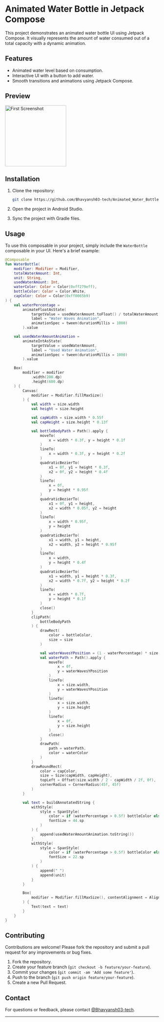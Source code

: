 # Animated Water Bottle in Jetpack Compose

This project demonstrates an animated water bottle UI using Jetpack Compose. It visually represents the amount of water consumed out of a total capacity with a dynamic animation.

## Features

- Animated water level based on consumption.
- Interactive UI with a button to add water.
- Smooth transitions and animations using Jetpack Compose.

## Preview

<img src="https://github.com/user-attachments/assets/f5b9644f-ee4e-4e28-9779-df36b1a375b7" alt="First Screenshot" style="width: 200px; height: auto; margin-right: 10px;">

## Installation

1. Clone the repository:
    ```sh
    git clone https://github.com/Bhavyansh03-tech/Animated_Water_Bottle.git
    ```

2. Open the project in Android Studio.

3. Sync the project with Gradle files.

## Usage

To use this composable in your project, simply include the `WaterBottle` composable in your UI. Here's a brief example:

```kotlin
@Composable
fun WaterBottle(
    modifier: Modifier = Modifier,
    totalWaterAmount: Int,
    unit: String,
    usedWaterAmount: Int,
    waterColor: Color = Color(0xff279eff),
    bottleColor: Color = Color.White,
    capColor: Color = Color(0xff0065b9)
) {
    val waterPercentage =
        animateFloatAsState(
            targetValue = usedWaterAmount.toFloat() / totalWaterAmount.toFloat(),
            label = "Water Waves Animation",
            animationSpec = tween(durationMillis = 1000)
        ).value

    val usedWaterAmountAnimation =
        animateIntAsState(
            targetValue = usedWaterAmount,
            label = "Used Water Animation",
            animationSpec = tween(durationMillis = 1000)
        ).value

    Box(
        modifier = modifier
            .width(200.dp)
            .height(600.dp)
    ) {
        Canvas(
            modifier = Modifier.fillMaxSize()
        ) {
            val width = size.width
            val height = size.height

            val capWidth = size.width * 0.55f
            val capHeight = size.height * 0.13f

            val bottleBodyPath = Path().apply {
                moveTo(
                    x = width * 0.3f, y = height * 0.1f
                )
                lineTo(
                    x = width * 0.3f, y = height * 0.2f
                )
                quadraticBezierTo(
                    x1 = 0f, y1 = height * 0.3f,
                    x2 = 0f, y2 = height * 0.4f
                )
                lineTo(
                    x = 0f,
                    y = height * 0.95f
                )
                quadraticBezierTo(
                    x1 = 0f, y1 = height,
                    x2 = width * 0.05f, y2 = height
                )
                lineTo(
                    x = width * 0.95f,
                    y = height
                )
                quadraticBezierTo(
                    x1 = width, y1 = height,
                    x2 = width, y2 = height * 0.95f
                )
                lineTo(
                    x = width,
                    y = height * 0.4f
                )
                quadraticBezierTo(
                    x1 = width, y1 = height * 0.3f,
                    x2 = width * 0.7f, y2 = height * 0.2f
                )
                lineTo(
                    x = width * 0.7f,
                    y = height * 0.1f
                )
                close()
            }
            clipPath(
                bottleBodyPath
            ) {
                drawRect(
                    color = bottleColor,
                    size = size
                )

                val waterWavesYPosition = (1 - waterPercentage) * size.height
                val waterPath = Path().apply {
                    moveTo(
                        x = 0f,
                        y = waterWavesYPosition
                    )
                    lineTo(
                        x = size.width,
                        y = waterWavesYPosition
                    )
                    lineTo(
                        x = size.width,
                        y = size.height
                    )
                    lineTo(
                        x = 0f,
                        y = size.height
                    )
                    close()
                }
                drawPath(
                    path = waterPath,
                    color = waterColor
                )
            }
            drawRoundRect(
                color = capColor,
                size = Size(capWidth, capHeight),
                topLeft = Offset(size.width / 2 - capWidth / 2f, 0f),
                cornerRadius = CornerRadius(45f, 45f)
            )
        }

        val text = buildAnnotatedString {
            withStyle(
                style = SpanStyle(
                    color = if (waterPercentage > 0.5f) bottleColor else waterColor,
                    fontSize = 44.sp
                )
            ) {
                append(usedWaterAmountAnimation.toString())
            }
            withStyle(
                style = SpanStyle(
                    color = if (waterPercentage > 0.5f) bottleColor else waterColor,
                    fontSize = 22.sp
                )
            ) {
                append(" ")
                append(unit)
            }
        }

        Box(
            modifier = Modifier.fillMaxSize(), contentAlignment = Alignment.Center
        ) {
            Text(text = text)
        }
    }
}
```

## Contributing

Contributions are welcome! Please fork the repository and submit a pull request for any improvements or bug fixes.

1. Fork the repository.
2. Create your feature branch (`git checkout -b feature/your-feature`).
3. Commit your changes (`git commit -am 'Add some feature'`).
4. Push to the branch (`git push origin feature/your-feature`).
5. Create a new Pull Request.

## Contact

For questions or feedback, please contact [@Bhavyansh03-tech](https://github.com/Bhavyansh03-tech).

---
